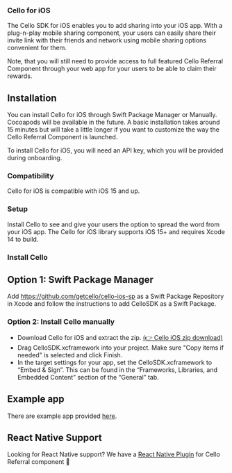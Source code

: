 ### Cello for iOS

The Cello SDK for iOS enables you to add sharing into your iOS app. With a plug-n-play mobile sharing component, your users can easily share their invite link with their friends and network using mobile sharing options convenient for them.

Note, that you will still need to provide access to full featured Cello Referral Component through your web app for your users to be able to claim their rewards.

## Installation

You can install Cello for iOS through Swift Package Manager or Manually. Cocoapods will be available in the future. A basic installation takes around 15 minutes but will take a little longer if you want to customize the way the Cello Referral Component is launched.

To install Cello for iOS, you will need an API key, which you will be provided during onboarding.

### Compatibility

Cello for iOS is compatible with iOS 15 and up.

### Setup

Install Cello to see and give your users the option to spread the word from your iOS app. The Cello for iOS library supports iOS 15+ and requires Xcode 14 to build.

### Install Cello

## Option 1: Swift Package Manager

Add https://github.com/getcello/cello-ios-sp as a Swift Package Repository in Xcode and follow the instructions to add CelloSDK as a Swift Package.

### Option 2: Install Cello manually

- Download Cello for iOS and extract the zip. [(👉 Cello iOS zip download)](https://github.com/getcello/cello-ios-sp/releases/download/0.7.1/CelloSDK.xcframework.zip)
- Drag CelloSDK.xcframework into your project. Make sure "Copy items if needed" is selected and click Finish.
- In the target settings for your app, set the CelloSDK.xcframework to “Embed & Sign”. This can be found in the “Frameworks, Libraries, and Embedded Content” section of the “General” tab.

## Example app

There are example app provided [here](https://github.com/getcello/cello-ios/tree/master/Examples).

## React Native Support

Looking for React Native support? We have a [React Native Plugin](https://github.com/getcello/cello-react-native) for Cello Referral component 🎉